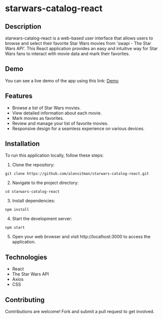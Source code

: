 # starwars-catalog-react

## Description
starwars-catalog-react is a web-based user interface that allows users to browse and select their favorite Star Wars movies from 'swapi - The Star Wars API'. This React application provides an easy and intuitive way for Star Wars fans to interact with movie data and mark their favorites.

## Demo
You can see a live demo of the app using this link: [Demo](https://alonsitman.github.io/starwars-catalog-react/)

## Features
- Browse a list of Star Wars movies.
- View detailed information about each movie.
- Mark movies as favorites.
- Review and manage your list of favorite movies.
- Responsive design for a seamless experience on various devices.

## Installation
To run this application locally, follow these steps:
1. Clone the repository:
```shell
git clone https://github.com/alonsitman/starwars-catalog-react.git
```

2. Navigate to the project directory:
```shell
cd starwars-catalog-react
```

3. Install dependencies:
```shell
npm install
```

4. Start the development server:
```shell
npm start
```

5. Open your web browser and visit http://localhost:3000 to access the application.

## Technologies
- React
- The Star Wars API
- Axios
- CSS

## Contributing
Contributions are welcome! Fork and submit a pull request to get involved.
